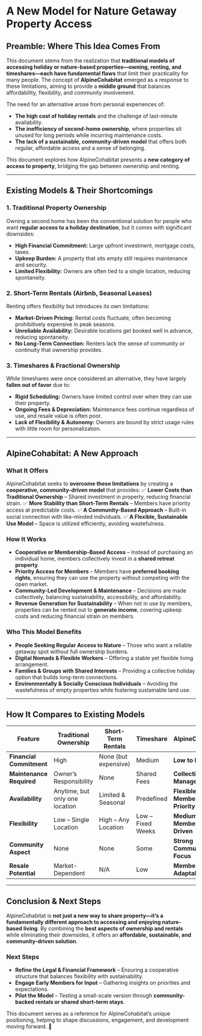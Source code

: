 # **A New Model for Nature Getaway Property Access**

## **Preamble: Where This Idea Comes From**
This document stems from the realization that **traditional models of accessing holiday or nature-based properties—owning, renting, and timeshares—each have fundamental flaws** that limit their practicality for many people. The concept of **AlpineCohabitat** emerged as a response to these limitations, aiming to provide a **middle ground** that balances affordability, flexibility, and community involvement.

The need for an alternative arose from personal experiences of:
- **The high cost of holiday rentals** and the challenge of last-minute availability.
- **The inefficiency of second-home ownership**, where properties sit unused for long periods while incurring maintenance costs.
- **The lack of a sustainable, community-driven model** that offers both regular, affordable access and a sense of belonging.

This document explores how AlpineCohabitat presents a **new category of access to property**, bridging the gap between ownership and renting.

---

## **Existing Models & Their Shortcomings**

### **1. Traditional Property Ownership**
Owning a second home has been the conventional solution for people who want **regular access to a holiday destination**, but it comes with significant downsides:
- **High Financial Commitment:** Large upfront investment, mortgage costs, taxes.
- **Upkeep Burden:** A property that sits empty still requires maintenance and security.
- **Limited Flexibility:** Owners are often tied to a single location, reducing spontaneity.

### **2. Short-Term Rentals (Airbnb, Seasonal Leases)**
Renting offers flexibility but introduces its own limitations:
- **Market-Driven Pricing:** Rental costs fluctuate, often becoming prohibitively expensive in peak seasons.
- **Unreliable Availability:** Desirable locations get booked well in advance, reducing spontaneity.
- **No Long-Term Connection:** Renters lack the sense of community or continuity that ownership provides.

### **3. Timeshares & Fractional Ownership**
While timeshares were once considered an alternative, they have largely **fallen out of favor** due to:
- **Rigid Scheduling:** Owners have limited control over when they can use their property.
- **Ongoing Fees & Depreciation:** Maintenance fees continue regardless of use, and resale value is often poor.
- **Lack of Flexibility & Autonomy:** Owners are bound by strict usage rules with little room for personalization.

---

## **AlpineCohabitat: A New Approach**
### **What It Offers**
AlpineCohabitat seeks to **overcome these limitations** by creating a **cooperative, community-driven model** that provides:
✅ **Lower Costs than Traditional Ownership** – Shared investment in property, reducing financial strain.
✅ **More Stability than Short-Term Rentals** – Members have priority access at predictable costs.
✅ **A Community-Based Approach** – Built-in social connection with like-minded individuals.
✅ **A Flexible, Sustainable Use Model** – Space is utilized efficiently, avoiding wastefulness.

### **How It Works**
- **Cooperative or Membership-Based Access** – Instead of purchasing an individual home, members collectively invest in a **shared retreat property**.
- **Priority Access for Members** – Members have **preferred booking rights**, ensuring they can use the property without competing with the open market.
- **Community-Led Development & Maintenance** – Decisions are made collectively, balancing sustainability, accessibility, and affordability.
- **Revenue Generation for Sustainability** – When not in use by members, properties can be rented out to **generate income**, covering upkeep costs and reducing financial strain on members.

### **Who This Model Benefits**
- **People Seeking Regular Access to Nature** – Those who want a reliable getaway spot without full ownership burdens.
- **Digital Nomads & Flexible Workers** – Offering a stable yet flexible living arrangement.
- **Families & Groups with Shared Interests** – Providing a collective holiday option that builds long-term connections.
- **Environmentally & Socially Conscious Individuals** – Avoiding the wastefulness of empty properties while fostering sustainable land use.

---

## **How It Compares to Existing Models**

| Feature                  | Traditional Ownership | Short-Term Rentals | Timeshare | **AlpineCohabitat** |
|--------------------------|----------------------|-------------------|-----------|----------------|
| **Financial Commitment** | High                | None (but expensive) | Medium    | **Low to Medium** |
| **Maintenance Required** | Owner’s Responsibility | None | Shared Fees | **Collectively Managed** |
| **Availability** | Anytime, but only one location | Limited & Seasonal | Predefined | **Flexible & Member-Priority** |
| **Flexibility** | Low – Single Location | High – Any Location | Low – Fixed Weeks | **Medium – Member-Driven** |
| **Community Aspect** | None | None | Some | **Strong Community Focus** |
| **Resale Potential** | Market-Dependent | N/A | Low | **Member Adaptability** |

---

## **Conclusion & Next Steps**
AlpineCohabitat is **not just a new way to share property—it’s a fundamentally different approach to accessing and enjoying nature-based living**. By combining the **best aspects of ownership and rentals** while eliminating their downsides, it offers an **affordable, sustainable, and community-driven solution**.

### **Next Steps**
- **Refine the Legal & Financial Framework** – Ensuring a cooperative structure that balances flexibility with sustainability.
- **Engage Early Members for Input** – Gathering insights on priorities and expectations.
- **Pilot the Model** – Testing a small-scale version through **community-backed rentals or shared short-term stays**.

This document serves as a reference for AlpineCohabitat’s unique positioning, helping to shape discussions, engagement, and development moving forward. 🚀


